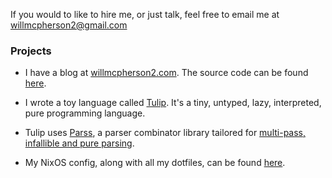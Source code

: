 If you would to like to hire me, or just talk, feel free to email me at [willmcpherson2@gmail.com](mailto:willmcpherson2@gmail.com)

### Projects

- I have a blog at [willmcpherson2.com](http://willmcpherson2.com). The source code can be found [here](https://github.com/willmcpherson2/willmcpherson2.com).

- I wrote a toy language called [Tulip](https://github.com/willmcpherson2/tulip). It's a tiny, untyped, lazy, interpreted, pure programming language.

- Tulip uses [Parss](https://github.com/willmcpherson2/parss), a parser combinator library tailored for [multi-pass, infallible and pure parsing](https://github.com/willmcpherson2/tulip/commit/14a2ae8a5fcfc1a6ed8ddad5bc8e21c23a94ab20).

- My NixOS config, along with all my dotfiles, can be found [here](https://github.com/willmcpherson2/willos).
